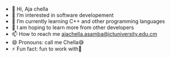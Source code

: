 - 👋 Hi, Aja chella 
- 👀 I’m interested in software developement
- 🌱 I’m currently learning C++ and other programming languages 
- 💞 I am hoping to learn more from other developers
- 📫 How to reach me ajachella.asamba@ictuniversity.edu.cm
- 😄 Pronouns: call me Chella😅
- ⚡ Fun fact: fun to work with🥂

<!---
Sirchella/Sirchella is a ✨ special ✨ repository because its `README.md` (this file) appears on your GitHub profile.
You can click the Preview link to take a look at your changes.
--->
